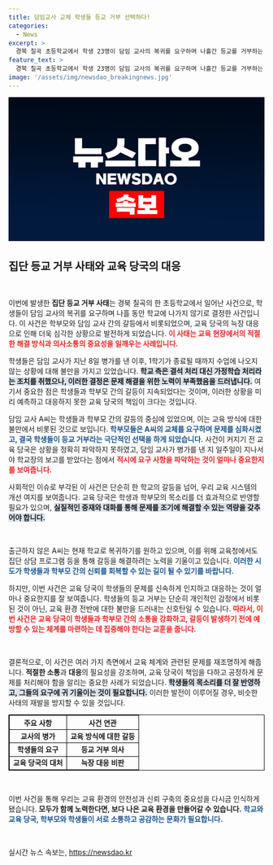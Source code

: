 ```yaml
---
title: 담임교사 교체 학생들 등교 거부 선택하다!
categories:
  - News
excerpt: >
  경북 칠곡 초등학교에서 학생 23명이 담임 교사의 복귀를 요구하며 나흘간 등교를 거부하는 사태가 발생했다. 교육 당국의 늑장 대응과 갈등의 배경이 드러나며 학부모들의 불만이 커지고 있다. 이들은 담임교사를 원치 않으면 2학기에도 등교 거부를 이어가겠다고 경고했다.
feature_text: >
  경북 칠곡 초등학교에서 학생 23명이 담임 교사의 복귀를 요구하며 나흘간 등교를 거부하는 사태가 발생했다. 교육 당국의 늑장 대응과 갈등의 배경이 드러나며 학부모들의 불만이 커지고 있다. 이들은 담임교사를 원치 않으면 2학기에도 등교 거부를 이어가겠다고 경고했다.
image: '/assets/img/newsdao_breakingnews.jpg'
---
```


<p><img src="/assets/img/newsdao_breakingnews.jpg" alt="flaretime 속보" /></p>

<h2 data-ke-size="size26">집단 등교 거부 사태와 교육 당국의 대응</h2>

<p data-ke-size="size16">&nbsp;</p>

<p>이번에 발생한 <b>집단 등교 거부 사태</b>는 경북 칠곡의 한 초등학교에서 일어난 사건으로, 학생들이 담임 교사의 복귀를 요구하며 나흘 동안 학교에 나가지 않기로 결정한 사건입니다. 이 사건은 학부모와 담임 교사 간의 갈등에서 비롯되었으며, 교육 당국의 늑장 대응으로 인해 더욱 심각한 상황으로 발전하게 되었습니다. <b><span style="color: #ee2323;">이 사태는 교육 현장에서의 적절한 해결 방식과 의사소통의 중요성을 일깨우는 사례입니다.</span></b> </p>

<p>학생들은 담임 교사가 지난 8일 병가를 낸 이후, 1학기가 종료될 때까지 수업에 나오지 않는 상황에 대해 불만을 가지고 있었습니다. <b><span style="background-color: #21538527;">학교 측은 결석 처리 대신 가정학습 처리라는 조치를 취했으나, 이러한 결정은 문제 해결을 위한 노력이 부족했음을 드러냅니다.</span></b> 여기서 중요한 점은 학생들과 학부모 간의 갈등이 지속되었다는 것이며, 이러한 상황을 미리 예측하고 대응하지 못한 교육 당국의 책임이 크다는 것입니다. </p>

<p>담임 교사 A씨는 학생들과 학부모 간의 갈등의 중심에 있었으며, 이는 교육 방식에 대한 불만에서 비롯된 것으로 보입니다. <b><span style="color: #1a5490;">학부모들은 A씨의 교체를 요구하며 문제를 심화시켰고, 결국 학생들이 등교 거부라는 극단적인 선택을 하게 되었습니다.</span></b> 사건이 커지기 전 교육 당국은 상황을 정확히 파악하지 못하였고, 담임 교사가 병가를 낸 지 일주일이 지나서야 학교장의 보고를 받았다는 점에서 <b><span style="color: #ee2323;">적시에 요구 사항을 파악하는 것이 얼마나 중요한지를 보여줍니다.</span></b> </p>

<p>사회적인 이슈로 부각된 이 사건은 단순히 한 학교의 갈등을 넘어, 우리 교육 시스템의 개선 여지를 보여줍니다. 교육 당국은 학생과 학부모의 목소리를 더 효과적으로 반영할 필요가 있으며, <b><span style="background-color: #21538527;">실질적인 중재와 대화를 통해 문제를 조기에 해결할 수 있는 역량을 갖추어야 합니다.</span></b> </p>

<p data-ke-size="size16">&nbsp;</p>

<p>출근하지 않은 A씨는 현재 학교로 복귀하기를 원하고 있으며, 이를 위해 교육청에서도 집단 상담 프로그램 등을 통해 갈등을 해결하려는 노력을 기울이고 있습니다. <b><span style="color: #1a5490;">이러한 시도가 학생들과 학부모 간의 신뢰를 회복할 수 있는 길이 될 수 있기를 바랍니다.</span></b> </p>

<p>하지만, 이번 사건은 교육 당국이 학생들의 문제를 신속하게 인지하고 대응하는 것이 얼마나 중요한지를 잘 보여줍니다. 학생들의 등교 거부는 단순히 개인적인 감정에서 비롯된 것이 아닌, 교육 환경 전반에 대한 불만을 드러내는 신호탄일 수 있습니다. <b><span style="color: #ee2323;">따라서, 이번 사건은 교육 당국이 학생들과 학부모 간의 소통을 강화하고, 갈등이 발생하기 전에 예방할 수 있는 체계를 마련하는 데 집중해야 한다는 교훈을 줍니다.</span></b> </p>

<p data-ke-size="size16">&nbsp;</p>

<p>결론적으로, 이 사건은 여러 가지 측면에서 교육 체계와 관련된 문제를 재조명하게 해줍니다. <b>적절한 소통</b>과 <b>대응</b>의 필요성을 강조하며, 교육 당국이 책임을 다하고 공정하게 문제를 처리해야 함을 알리는 중요한 사례가 되었습니다. <b><span style="background-color: #21538527;">학생들의 목소리를 더 잘 반영하고, 그들의 요구에 귀 기울이는 것이 필요합니다.</span></b> 이러한 발전이 이루어질 경우, 비슷한 사태의 재발을 방지할 수 있을 것입니다. </p>

<table style="width: 100%; border-collapse: collapse; border: 1px solid black;">
  <thead>
    <tr>
      <th style="text-align: center; border: 1px solid black;">주요 사항</th>
      <th style="text-align: center; border: 1px solid black;">사건 연관</th>
    </tr>
  </thead>
  <tbody>
    <tr>
      <td style="text-align: center; border: 1px solid black;"><b>교사의 병가</b></td>
      <td style="text-align: center; border: 1px solid black;"><b>교육 방식에 대한 갈등</b></td>
    </tr>
    <tr>
      <td style="text-align: center; border: 1px solid black;"><b>학생들의 요구</b></td>
      <td style="text-align: center; border: 1px solid black;"><b>등교 거부 의사</b></td>
    </tr>
    <tr>
      <td style="text-align: center; border: 1px solid black;"><b>교육 당국의 대처</b></td>
      <td style="text-align: center; border: 1px solid black;"><b>늑장 대응 비판</b></td>
    </tr>
  </tbody>
</table>

<p data-ke-size="size16">&nbsp;</p>

<p>이번 사건을 통해 우리는 교육 환경의 안전성과 신뢰 구축의 중요성을 다시금 인식하게 됐습니다. <b>모두가 함께 노력한다면, 보다 나은 교육 환경을 만들어갈 수 있습니다.</b> <b><span style="color: #1a5490;">학교와 교육 당국, 학부모와 학생들이 서로 소통하고 공감하는 문화가 필요합니다.</span></b> </p>

<p data-ke-size="size16">&nbsp;</p>
실시간 뉴스 속보는, <a href="https://newsdao.kr" rel="dofollow">https://newsdao.kr</a>


